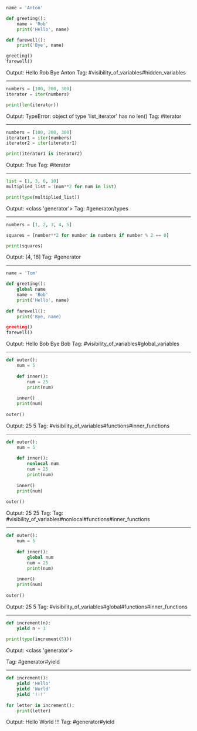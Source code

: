 ```python
name = 'Anton'

def greeting():
    name = 'Rob'
    print('Hello', name)

def farewell():
    print('Bye', name)

greeting()
farewell()
```
Output: Hello Rob
        Bye Anton
Tag: #visibility_of_variables#hidden_variables

---

```python
numbers = [100, 200, 300]
iterator = iter(numbers)

print(len(iterator))
```
Output: TypeError: object of type 'list_iterator' has no len()
Tag: #iterator

---

```python
numbers = [100, 200, 300]
iterator1 = iter(numbers)
iterator2 = iter(iterator1)

print(iterator1 is iterator2)
```
Output: True
Tag: #iterator

---

```python
list = [1, 3, 6, 10]
multiplied_list = (num**2 for num in list)

print(type(multiplied_list))
```
Output: <class 'generator'>
Tag: #generator/types

---

```python
numbers = [1, 2, 3, 4, 5]

squares = [number**2 for number in numbers if number % 2 == 0]

print(squares)
```
Output: [4, 16]
Tag: #generator

---

```python
name = 'Tom'

def greeting():
    global name
    name = 'Bob'
    print('Hello', name)
    
def farewell():
    print('Bye, name)

greeting()
farewell()
```
Output: Hello Bob
        Bye Bob
Tag: #visibility_of_variables#global_variables

---

```python
def outer():
    num = 5
    
    def inner():
        num = 25
        print(num)
    
    inner()
    print(num)
    
outer()
```
Output: 25
        5
Tag: #visibility_of_variables#functions#inner_functions

---

```python
def outer():
    num = 5
    
    def inner():
        nonlocal num
        num = 25
        print(num)
    
    inner()
    print(num)
    
outer()
```
Output: 25
        25
Tag: Tag: #visibility_of_variables#nonlocal#functions#inner_functions

---

```python
def outer():
    num = 5
    
    def inner():
        global num
        num = 25
        print(num)
    
    inner()
    print(num)
    
outer()
```
Output: 25
        5
Tag: #visibility_of_variables#global#functions#inner_functions

---

```python
def increment(n):
    yield n + 1
    
print(type(increment(5)))
```
Output: <class 'generator'>

Tag: #generator#yield

---

```python
def increment():
    yield 'Hello'
    yield 'World'
    yield '!!!'
    
for letter in increment():
    print(letter)
```
Output: Hello
        World
        !!!
Tag: #generator#yield
